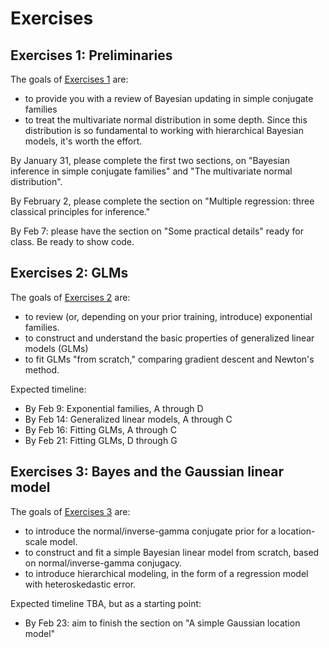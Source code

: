 

# Exercises

## Exercises 1: Preliminaries

The goals of [Exercises 1](exercises01-SDS383D.pdf) are: 
- to provide you with a review of Bayesian updating in simple conjugate families  
- to treat the multivariate normal distribution in some depth.  Since this distribution is so fundamental to working with hierarchical Bayesian models, it's worth the effort.  

By January 31, please complete the first two sections, on "Bayesian inference in simple conjugate families" and "The multivariate normal distribution".

By February 2, please complete the section on "Multiple regression: three classical principles for inference."  

By Feb 7: please have the section on "Some practical details" ready for class.  Be ready to show code.  


## Exercises 2: GLMs

The goals of [Exercises 2](exercises02-SDS383D.pdf) are: 
- to review (or, depending on your prior training, introduce) exponential families.    
- to construct and understand the basic properties of generalized linear models (GLMs)  
- to fit GLMs "from scratch," comparing gradient descent and Newton's method.  

Expected timeline:  
- By Feb 9: Exponential families, A through D  
- By Feb 14: Generalized linear models, A through C  
- By Feb 16: Fitting GLMs, A through C  
- By Feb 21: Fitting GLMs, D through G  

## Exercises 3: Bayes and the Gaussian linear model  

The goals of [Exercises 3](exercises03-SDS383D.pdf) are: 
- to introduce the normal/inverse-gamma conjugate prior for a location-scale model.    
- to construct and fit a simple Bayesian linear model from scratch, based on normal/inverse-gamma conjugacy.  
- to introduce hierarchical modeling, in the form of a regression model with heteroskedastic error.  

Expected timeline TBA, but as a starting point:  
- By Feb 23: aim to finish the section on "A simple Gaussian location model"  


<!-- 
## Exercises 2: Bayes and the Gaussian linear model  

The goal of [Exercises 2](exercises02-SDS383D.pdf) is to get you comfortable with the use of conjugate priors in Gaussian models.  It finishes with a cool use of hierarchical modeling to fit a regression model with heavy-tailed errors.  


## Exercises 3: Linear smoothing and Gaussian processes

The goal of [Exercises 3](exercises03-SDS383D.pdf) is to equip you with some simple building blocks for nonlinear curve fitting.  Yes, it turns out that "linear smoothing" is used for nonlinear curve fitting -- this sounds like a contradiction, but you'll see what it entails and why it makes sense.  Here both Bayesian and frequentist approaches feature equally.  

There are a handful of optional problems in these exercises (clearly marked), which I will present in class myself. 


## Exercises 4: Hierarchical models  

The goal of [Exercises 4](exercises04-SDS383D.pdf) is to get you lots of practice fitting hierarchical models to different data-analysis problems.  

The following papers/readings provide useful background for this section.  I'll add to this list as appropriate:  
- [Prior distributions for variance parameters in hierarchical models](http://www.stat.columbia.edu/~gelman/research/published/taumain.pdf) by Gelman; and, optionally, [On the half-Cauchy prior for a global scale parameter](http://projecteuclid.org/euclid.ba/1354024466), by Polson and Scott.   
- [The normal-Wishart prior](https://en.wikipedia.org/wiki/Normal-inverse-Wishart_distribution), from Wikipedia (or any similar source).  Kevin Murphy also has [some useful notes](http://www.cs.ubc.ca/~murphyk/Papers/bayesGauss.pdf) that summarize this distribution; see Section 8 in particular.   
- [Bayesian analysis of binary and polychotomous response data](http://www.stat.cmu.edu/~brian/905-2009/all-papers/albert-chib-1993.pdf), by Albert and Chib.  
- [Fitting mixed-effects models by REML](http://web.mit.edu/xiuming/www/docs/tutorials/ReML.pdf).  [How it works in the lme4 R package](https://cran.r-project.org/web/packages/lme4/vignettes/Theory.pdf).  
- [Simon Jackman's paper on spatial voting models](https://academic.oup.com/pan/article-abstract/9/3/227/1453708/Multidimensional-Analysis-of-Roll-Call-Data-via).  You can find an application of this framework in [our paper on family-planning legislation in the Texas Legislature.](https://www.ncbi.nlm.nih.gov/pubmed/26794846)  

 -->

